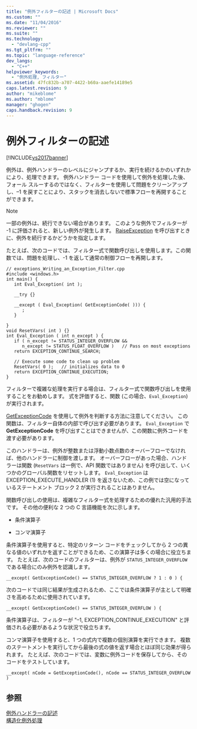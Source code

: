 ```yaml
---
title: "例外フィルターの記述 | Microsoft Docs"
ms.custom: ""
ms.date: "11/04/2016"
ms.reviewer: ""
ms.suite: ""
ms.technology: 
  - "devlang-cpp"
ms.tgt_pltfrm: ""
ms.topic: "language-reference"
dev_langs: 
  - "C++"
helpviewer_keywords: 
  - "例外処理, フィルター"
ms.assetid: 47fc832b-a707-4422-b60a-aaefe14189e5
caps.latest.revision: 9
author: "mikeblome"
ms.author: "mblome"
manager: "ghogen"
caps.handback.revision: 9
---
```

# 例外フィルターの記述
[!INCLUDE[vs2017banner](../assembler/inline/includes/vs2017banner.md)]

例外は、例外ハンドラーのレベルにジャンプするか、実行を続けるかのいずれかにより、処理できます。  例外ハンドラー コードを使用して例外を処理した後、フォール スルーするのではなく、フィルターを使用して問題をクリーンアップし、–1 を戻すことにより、スタックを消去しないで標準フローを再開することができます。  
  
> [!NOTE]
>  一部の例外は、続行できない場合があります。  このような例外でフィルターが \-1 に評価されると、新しい例外が発生します。  [RaiseException](http://msdn.microsoft.com/library/windows/desktop/ms680552) を呼び出すときに、例外を続行するかどうかを指定します。  
  
 たとえば、次のコードでは、フィルター式で関数呼び出しを使用します。この関数では、問題を処理し、\-1 を返して通常の制御フローを再開します。  
  
```  
// exceptions_Writing_an_Exception_Filter.cpp  
#include <windows.h>  
int main() {  
   int Eval_Exception( int );  
  
   __try {}  
  
   __except ( Eval_Exception( GetExceptionCode( ))) {  
      ;  
   }  
  
}  
void ResetVars( int ) {}  
int Eval_Exception ( int n_except ) {  
   if ( n_except != STATUS_INTEGER_OVERFLOW &&   
      n_except != STATUS_FLOAT_OVERFLOW )   // Pass on most exceptions  
   return EXCEPTION_CONTINUE_SEARCH;  
  
   // Execute some code to clean up problem  
   ResetVars( 0 );   // initializes data to 0  
   return EXCEPTION_CONTINUE_EXECUTION;  
}  
```  
  
 フィルターで複雑な処理を実行する場合は、フィルター式で関数呼び出しを使用することをお勧めします。  式を評価すると、関数 \(この場合、`Eval_Exception`\) が実行されます。  
  
 [GetExceptionCode](http://msdn.microsoft.com/library/windows/desktop/ms679356) を使用して例外を判断する方法に注意してください。  この関数は、フィルター自体の内部で呼び出す必要があります。  `Eval_Exception` で **GetExceptionCode** を呼び出すことはできませんが、この関数に例外コードを渡す必要があります。  
  
 このハンドラーは、例外が整数または浮動小数点数のオーバーフローでなければ、他のハンドラーに制御を渡します。  オーバーフローがあった場合、ハンドラーは関数 \(`ResetVars` は一例で、API 関数ではありません\) を呼び出して、いくつかのグローバル関数をリセットします。  `Eval_Exception` は EXCEPTION\_EXECUTE\_HANDLER \(1\) を返さないため、この例では空になっているステートメント ブロック 2 が実行されることはありません。  
  
 関数呼び出しの使用は、複雑なフィルター式を処理するための優れた汎用的手法です。  その他の便利な 2 つの C 言語機能を次に示します。  
  
-   条件演算子  
  
-   コンマ演算子  
  
 条件演算子を使用すると、特定のリターン コードをチェックしてから 2 つの異なる値のいずれかを返すことができるため、この演算子は多くの場合に役立ちます。  たとえば、次のコードのフィルターは、例外が `STATUS_INTEGER_OVERFLOW` である場合にのみ例外を認識します。  
  
```  
__except( GetExceptionCode() == STATUS_INTEGER_OVERFLOW ? 1 : 0 ) {  
```  
  
 次のコードでは同じ結果が生成されるため、ここでは条件演算子が主として明確さを高めるために使用されています。  
  
```  
__except( GetExceptionCode() == STATUS_INTEGER_OVERFLOW ) {  
```  
  
 条件演算子は、フィルターが "–1, EXCEPTION\_CONTINUE\_EXECUTION" と評価される必要があるような状況で役立ちます。  
  
 コンマ演算子を使用すると、1 つの式内で複数の個別演算を実行できます。  複数のステートメントを実行してから最後の式の値を返す場合とほぼ同じ効果が得られます。  たとえば、次のコードでは、変数に例外コードを保存してから、そのコードをテストしています。  
  
```  
__except( nCode = GetExceptionCode(), nCode == STATUS_INTEGER_OVERFLOW )  
```  
  
## 参照  
 [例外ハンドラーの記述](../cpp/writing-an-exception-handler.md)   
 [構造化例外処理](../cpp/structured-exception-handling-c-cpp.md)